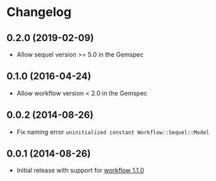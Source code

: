 # Changelog

## 0.2.0 (2019-02-09)

* Allow sequel version >= 5.0 in the Gemspec

## 0.1.0 (2016-04-24)

* Allow workflow version < 2.0 in the Gemspec

## 0.0.2 (2014-08-26)

* Fix naming error
  `uninitialized constant Workflow::Sequel::Model`

## 0.0.1 (2014-08-26)

* Initial release with support for [workflow 1.1.0](https://github.com/geekq/workflow/tree/v1.1.0)
